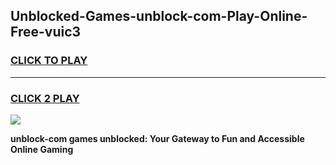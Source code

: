 
## Unblocked-Games-unblock-com-Play-Online-Free-vuic3
<h3>
<a href="https://premium76.site?title=unblock-com&ref=26A">CLICK TO PLAY</a></h3>
<hr>

<h3>
<a href="https://premium76.site?title=unblock-com&ref=26A">CLICK 2 PLAY</a>
  
</h3>

<a href="https://premium76.site?title=unblock-com&ref=26A"><img src="https://clearcache.store/games.png"></a>


**unblock-com games unblocked: Your Gateway to Fun and Accessible Online Gaming**
